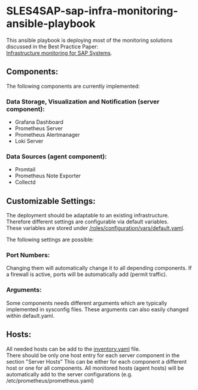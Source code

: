 # SLES4SAP-sap-infra-monitoring-ansible-playbook

 This ansible playbook is deploying most of the monitoring solutions discussed in the Best Practice Paper:<br>
 [Infrastructure monitoring for SAP Systems](https://documentation.suse.com/sbp/sap-15/html/SBP-SLES4SAP-sap-infra-monitoring/index.html).
 
 
 ## Components:
 The following components are currently implemented:   

### Data Storage, Visualization and Notification (server component):
* Grafana Dashboard
* Prometheus Server
* Prometheus Alertmanager
* Loki Server

### Data Sources (agent component):
* Promtail 
* Prometheus Note Exporter
* Collectd


## Customizable Settings:
The deployment should be adaptable to an existing infrastructure. Therefore different settings are configurable via default variables.<br> 
These variables are stored under [/roles/configuration/vars/default.yaml](roles/configuration/vars/default.yaml).

The following settings are possible:

### Port Numbers:
Changing them will automatically change it to all depending components. 
If a firewall is active, ports will be automatically add (permit traffic).

### Arguments:
Some components needs different arguments which are typically implemented in sysconfig files.
These arguments can also easily changed within default.yaml. 

## Hosts:
All needed hosts can be add to the [inventory.yaml](inventory.yaml) file. <br>
There should be only one host entry for each server component in the section "Server Hosts"
This can be either for each component a different host or one for all components. 
All monitored hosts (agent hosts) will be automatically add to the server configurations (e.g. /etc/prometheus/prometheus.yaml)  


